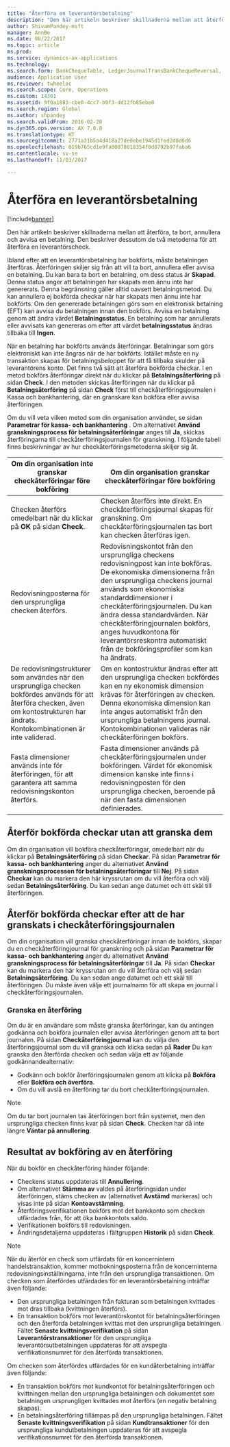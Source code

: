 ```yaml
---
title: "Återföra en leverantörsbetalning"
description: "Den här artikeln beskriver skillnaderna mellan att återföra, ta bort, annullera och avvisa en betalning. Den beskriver dessutom de två metoderna för att återföra en leverantörscheck."
author: ShivamPandey-msft
manager: AnnBe
ms.date: 08/22/2017
ms.topic: article
ms.prod: 
ms.service: dynamics-ax-applications
ms.technology: 
ms.search.form: BankChequeTable, LedgerJournalTransBankChequeReversal, LedgerJournalTransVendPaym
audience: Application User
ms.reviewer: twheeloc
ms.search.scope: Core, Operations
ms.custom: 14361
ms.assetid: 9f0a1883-cbe0-4cc7-b9f3-dd12fb85ebe8
ms.search.region: Global
ms.author: shpandey
ms.search.validFrom: 2016-02-28
ms.dyn365.ops.version: AX 7.0.0
ms.translationtype: HT
ms.sourcegitcommit: 2771a31b5a4d418a27de0ebe1945d1fed2d8d6d6
ms.openlocfilehash: 019b765cd1e9fa00078018354f0d0792b97faba6
ms.contentlocale: sv-se
ms.lasthandoff: 11/03/2017

---
```


# <a name="reverse-a-vendor-payment"></a>Återföra en leverantörsbetalning

[!include[banner](../includes/banner.md)]


Den här artikeln beskriver skillnaderna mellan att återföra, ta bort, annullera och avvisa en betalning. Den beskriver dessutom de två metoderna för att återföra en leverantörscheck. 

Ibland efter att en leverantörsbetalning har bokförts, måste betalningen återföras. Återföringen skiljer sig från att vill ta bort, annullera eller avvisa en betalning. Du kan bara ta bort en betalning, om dess status är **Skapad**. Denna status anger att betalningen har skapats men ännu inte har genererats. Denna begränsning gäller alltid oavsett betalningsmetod. Du kan annullera ej bokförda checkar när har skapats men ännu inte har bokförts. Om den genererade betalningen görs som en elektronisk betalning (EFT) kan avvisa du betalningen innan den bokförs. Avvisa en betalning genom att ändra värdet **Betalningsstatus**. En betalning som har annullerats eller avvisats kan genereras om efter att värdet **betalningsstatus** ändras tillbaka till **Ingen**. 

När en betalning har bokförts används återföringar. Betalningar som görs elektroniskt kan inte ångras när de har bokförts. Istället måste en ny transaktion skapas för betalningsbeloppet för att få tillbaka skulder på leverantörens konto. Det finns två sätt att återföra bokförda checkar. I en metod bokförs återföringar direkt när du klickar på **Betalningsåterföring** på sidan **Check**. I den metoden skickas återföringen när du klickar på **Betalningsåterföring** på sidan **Check** först till checkåterföringsjournalen i Kassa och bankhantering, där en granskare kan bokföra eller avvisa återföringen. 

Om du vill veta vilken metod som din organisation använder, se sidan **Parametrar för kassa- och bankhantering** . Om alternativet **Använd granskningsprocess för betalningsåterföringar** anges till **Ja**, skickas återföringarna till checkåterföringsjournalen för granskning. I följande tabell finns beskrivningar av hur checkåterföringsmetoderna skiljer sig åt.

| Om din organisation inte granskar checkåterföringar före bokföring                                                                                                                                  | Om din organisation granskar checkåterföringar före bokföring                                                                                                                                                                                                                                                                                                                                                                     |
|-----------------------------------------------------------------------------------------------------------------------------------------------------------------------------------------------------|---------------------------------------------------------------------------------------------------------------------------------------------------------------------------------------------------------------------------------------------------------------------------------------------------------------------------------------------------------------------------------------------------------------------------------|
| Checken återförs omedelbart när du klickar på **OK** på sidan **Check**.                                                                                                                      | Checken återförs inte direkt. En checkåterföringsjournal skapas för granskning. Om checkåterföringsjournalen tas bort kan checken återföras igen.                                                                                                                                                                                                                                                                |
| Redovisningposterna för den ursprungliga checken återförs.                                                                                                                                         | Redovisningskontot från den ursprungliga checkens redovisningpost kan inte bokföras. De ekonomiska dimensionerna från den ursprungliga checkens journal används som ekonomiska standarddimensioner i checkåterföringsjournalen. Du kan ändra dessa standardvärden. När checkåterföringjournalen bokförs, anges huvudkontona för leverantörsreskontra automatiskt från de bokföringsprofiler som kan ha ändrats. |
| De redovisningstrukturer som användes när den ursprungliga checken bokfördes används för att återföra checken, även om kontostrukturen har ändrats. Kontokombinationen är inte validerad. | Om en kontostruktur ändras efter att den ursprungliga checken bokfördes kan en ny ekonomisk dimension krävas för återföringen av checken. Denna ekonomiska dimension kan inte anges automatiskt från den ursprungliga betalningens journal. Kontokombinationen valideras när checkåterföringen bokförs.                                                                                                        |
| Fasta dimensioner används inte för återföringen, för att garantera att samma redovisningskonton återförs.                                                                                      | Fasta dimensioner används på checkåterföringsjournalen under bokföringen. Värdet för ekonomisk dimension kanske inte finns i redovisningposten för den ursprungliga checken, beroende på när den fasta dimensionen definierades.                                                                                                                                                                                                     |

## <a name="reverse-posted-checks-without-reviewing-them"></a>Återför bokförda checkar utan att granska dem
Om din organisation vill bokföra checkåterföringar, omedelbart när du klickar på **Betalningsåterföring** på sidan **Checkar**. På sidan **Parametrar för kassa- och bankhantering** anger du alternativet **Använd granskningsprocessen för betalningsåterföringar** till **Nej**. På sidan **Checkar** kan du markera den här kryssrutan om du vill återföra och välj sedan **Betalningsåterföring**. Du kan sedan ange datumet och ett skäl till återföringen.

## <a name="reverse-posted-checks-after-they-are-reviewed-in-the-check-reversal-journal"></a>Återför bokförda checkar efter att de har granskats i checkåterföringsjournalen
Om din organisation vill granska checkåterföringar innan de bokförs, skapar du en checkåterföringjournal för granskning och på sidan **Parametrar för kassa- och bankhantering** anger du alternativet **Använd granskningsprocess för betalningsåterföringar** till **Ja**. På sidan **Checkar** kan du markera den här kryssrutan om du vill återföra och välj sedan **Betalningsåterföring**. Du kan sedan ange datumet och ett skäl till återföringen. Du måste även välja ett journalnamn för att skapa en journal i checkåterföringsjournalen.

### <a name="review-a-reversal"></a>Granska en återföring

Om du är en användare som måste granska återföringar, kan du antingen godkänna och bokföra journalen eller avvisa återföringen genom att ta bort journalen. På sidan **Checkåterföringjournal** kan du välja den återföringsjournal som du vill granska och klicka sedan på **Rader** Du kan granska den återförda checken och sedan välja ett av följande godkännandealternativ:

-   Godkänn och bokför återföringsjournalen genom att klicka på **Bokföra** eller **Bokföra och överföra**.
-   Om du vill avslå en återföring tar du bort checkåterföringsjournalen.

> [!NOTE]
> Om du tar bort journalen tas återföringen bort från systemet, men den ursprungliga checken finns kvar på sidan **Check**. Checken har då inte längre **Väntar på annullering**.

## <a name="results-of-posting-a-reversal"></a>Resultat av bokföring av en återföring
När du bokför en checkåterföring händer följande:

-   Checkens status uppdateras till **Annullering**.
-   Om alternativet **Stämma av** valdes på återföringsidan under återföringen, stäms checken av (alternativet **Avstämd** markeras) och visas inte på sidan **Kontoavstämning**.
-   Återföringsverifikationen bokförs mot det bankkonto som checken utfärdades från, för att öka bankkontots saldo.
-   Verifikationen bokförs till redovisningen.
-   Ändringsdetaljerna uppdateras i fältgruppen **Historik** på sidan **Check**.

> [!NOTE] 
> När du återför en check som utfärdats för en koncernintern handelstransaktion, kommer motbokningsposterna från de koncerninterna redovisningsinställningarna, inte från den ursprungliga transaktionen. Om checken som återfördes utfärdades för en leverantörsbetalning inträffar även följande:

-   Den ursprungliga betalningen från fakturan som betalningen kvittades mot dras tillbaka (kvittningen återförs).
-   En transaktion bokförs mot leverantörskontot för betalningsåterföringen och den återförda betalningen kvittas mot den ursprungliga betalningen. Fältet **Senaste kvittningsverifikation** på sidan **Leverantörstransaktioner** för den ursprungliga leverantörsutbetalningen uppdateras för att avspegla verifikationsnumret för den återförda transaktionen.

Om checken som återfördes utfärdades för en kundåterbetalning inträffar även följande:

-   En transaktion bokförs mot kundkontot för betalningsåterföringen och kvittningen mellan den ursprungliga betalningen och dokumentet som betalningen ursprungligen kvittades mot återförs (en negativ betalning skapas).
-   En betalningsåterföring tillämpas på den ursprungliga betalningen. Fältet **Senaste kvittningsverifikation** på sidan **Kundtransaktioner** för den ursprungliga kundutbetalningen uppdateras för att avspegla verifikationsnumret för den återförda transaktionen.





